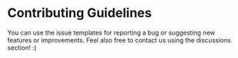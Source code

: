 # Contributing Guidelines

You can use the issue templates for reporting a bug or suggesting new features or improvements.
Feel also free to contact us using the discussions section! :)
